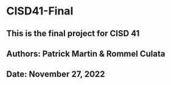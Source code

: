 # CISD41-Final

## This is the final project for CISD 41

## Authors: Patrick Martin & Rommel Culata

## Date: November 27, 2022
